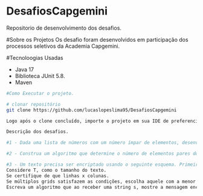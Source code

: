 # DesafiosCapgemini
Repositorio de desenvolvimento dos desafios.

#Sobre os Projetos
Os desafio foram desenvolvidos em participação dos processos seletivos da Academia Capgemini.

#Tecnoloogias Usadas
- Java 17
- Biblioteca JUnit 5.8.
- Maven

```bash
#Como Executar o projeto.

# clonar repositório
git clone https://github.com/lucaslopeslima95/DesafiosCapgemini

Logo após o clone concluído, importe o projeto em sua IDE de preferencia desde que suporte java e execute os testes.

Descrição dos desafios.

#1 - Dada uma lista de números com um número ímpar de elementos, desenvolva um algoritmo que encontre a mediana.

#2 - Construa um algoritmo que determine o número de elementos pares do vetor que tem uma diferença igual ao valor de x.

#3 - Um texto precisa ser encriptado usando o seguinte esquema. Primeiro, os espaços são removidos do texto. Então, os caracteres são escritos em um grid, no qual as linhas e colunas tem as seguintes regras:
Considere T, como o tamanho do texto.
Se certifique de que linhas x colunas.
Se múltiplos grids satisfazem as condições, escolha aquele com a menor área.
Escreva um algoritmo que ao receber uma string s, mostre a mensagem encriptada de acordo com as regras descritas.
